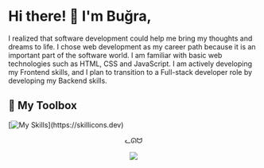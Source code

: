 # Hi there! 👋 I'm Buğra,
I realized that software development could help me bring my thoughts and dreams to life. I chose web development as my career path because it is an important part of the software world. I am familiar with basic web technologies such as HTML, CSS and JavaScript. I am actively developing my Frontend skills, and I plan to transition to a Full-stack developer role by developing my Backend skills.

<!-- __You can contact me via [email](mailto:bugrabasbostanci143@gmail.com) 📫__ -->

## 🧰 My Toolbox 

<!-- The skills, tools and technologies I use in my projects -->

[![My Skills](https://skillicons.dev/icons?i=html,css,js,php,mysql,bootstrap,tailwind,git,github,vercel,vscode,markdown,figma,)](https://skillicons.dev)

<p align="center">ᓚᘏᗢ</p>

<div align="center">
<img src="https://media.tenor.com/pzLNxNyiYpAAAAAC/rick-and-morty-rick-sanchez.gif">
</div>
